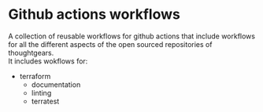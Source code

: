 # Github actions workflows

A collection of reusable workflows for github actions that include workflows for all the different aspects of the open sourced repositories of thoughtgears.  
It includes wokflows for:

* terraform
  * documentation
  * linting
  * terratest



